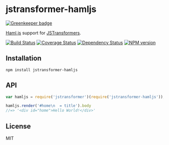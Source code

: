 # jstransformer-hamljs

[![Greenkeeper badge](https://badges.greenkeeper.io/jstransformers/jstransformer-hamljs.svg)](https://greenkeeper.io/)

[Haml.js](http://github.com/tj/haml.js) support for [JSTransformers](http://github.com/jstransformers).

[![Build Status](https://img.shields.io/travis/jstransformers/jstransformer-hamljs/master.svg)](https://travis-ci.org/jstransformers/jstransformer-hamljs)
[![Coverage Status](https://img.shields.io/codecov/c/github/jstransformers/jstransformer-hamljs/master.svg)](https://codecov.io/gh/jstransformers/jstransformer-hamljs)
[![Dependency Status](https://img.shields.io/david/jstransformers/jstransformer-hamljs/master.svg)](http://david-dm.org/jstransformers/jstransformer-hamljs)
[![NPM version](https://img.shields.io/npm/v/jstransformer-hamljs.svg)](https://www.npmjs.org/package/jstransformer-hamljs)

## Installation

    npm install jstransformer-hamljs

## API

```js
var hamljs = require('jstransformer')(require('jstransformer-hamljs'));

hamljs.render('#home\n  = title').body
//=> '<div id="home">Hello World!</div>'
```

## License

MIT
